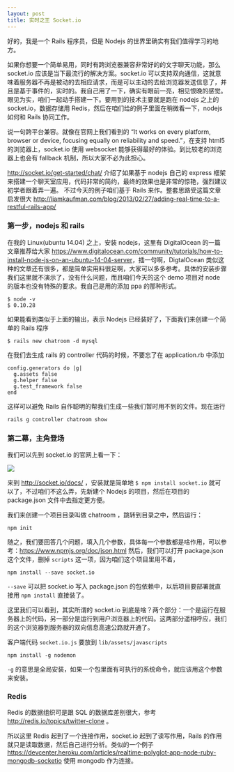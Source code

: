 ```yaml
---
layout: post
title: 实时之王 Socket.io
---
```


好的，我是一个 Rails 程序员，但是 Nodejs 的世界里确实有我们值得学习的地方。

如果你想要一个简单易用，同时有跨浏览器兼容非常好的的文字聊天功能，那么 socket.io 应该是当下最流行的解决方案。socket.io 可以支持双向通信，这就意味着服务器不再是被动的去相应请求，而是可以主动的去给浏览器发送信息了，并且是基于事件的，实时的。我自己用了一下，确实有眼前一亮，相见恨晚的感觉。眼见为实，咱们一起动手搭建一下。要用到的技术主要就是跑在 nodejs 之上的 socket.io，数据存储用 Redis，然后在咱们给的例子里面在稍微看一下，nodejs 如何和 Rails 协同工作。

说一句跨平台兼容。就像在官网上我们看到的 “It works on every platform, browser or device, focusing equally on reliability and speed.”，在支持 html5 的浏览器上，socket.io 使用 websocket 能够获得最好的体验。到比较老的浏览器上也会有 fallback 机制，所以大家不必为此担心。

<http://socket.io/get-started/chat/> 介绍了如果基于 nodejs 自己的 express 框架来搭建一个聊天室应用，代码非常的简约，最终的效果也是非常的惊艳，强烈建议初学者跟着弄一遍。	不过今天的例子咱们基于 Rails 来作。整套思路受这篇文章启发很大 <http://liamkaufman.com/blog/2013/02/27/adding-real-time-to-a-restful-rails-app/>

### 第一步，nodejs 和 rails

在我的 Linux(ubuntu 14.04) 之上，安装 nodejs，这里有 DigitalOcean 的一篇文章推荐给大家 <https://www.digitalocean.com/community/tutorials/how-to-install-node-js-on-an-ubuntu-14-04-server>，插一句啊，DigtalOcean 类似这种的文章还有很多，都是简单实用料很足啊，大家可以多多参考。具体的安装步骤我们这里就不演示了，没有什么问题，而且咱们今天的这个 demo 项目对 node 的版本也没有特殊的要求。我自己是用的添加 ppa 的那种形式。

~~~
$ node -v
$ 0.10.28
~~~

如果能看到类似于上面的输出，表示 Nodejs 已经装好了，下面我们来创建一个简单的 Rails 程序

~~~
$ rails new chatroom -d mysql
~~~



在我们去生成 rails 的 controller 代码的时候，不要忘了在 application.rb 中添加	

```
config.generators do |g|
  g.assets false
  g.helper false
  g.test_framework false
end
```

这样可以避免 Rails 自作聪明的帮我们生成一些我们暂时用不到的文件。现在运行

~~~
rails g controller chatroom show
~~~



### 第二幕，主角登场

我们可以先到 socket.io 的官网上看一下：

![](http://happycasts.qiniudn.com/socketio.png)


来到 <http://socket.io/docs/> ，安装就是简单地 `$ npm install socket.io` 就可以了，不过咱们不这么弄，先新建个 Nodejs 的项目，然后在项目的 package.json 文件中去指定更方便。

我们来创建一个项目目录叫做 chatroom ，跳转到目录之中，然后运行：

~~~
npm init
~~~

随之，我们要回答几个问题，填入几个参数，具体每一个参数都是啥作用，可以参考：https://www.npmjs.org/doc/json.html
然后，我们可以打开 package.json 这个文件，删掉 `scripts` 这一项，因为咱们这个项目里用不着，

~~~
npm install --save socket.io
~~~

`--save` 可以把 socket.io 写入 package.json 的包依赖中，以后项目要部署就直接用 `npm install` 直接装了。

这里我们可以看到，其实所谓的 socket.io 到底是啥？两个部分：一个是运行在服务器上的代码，另一部分是运行到用户浏览器上的代码。这两部分遥相呼应，我们的这个浏览器到服务器的双向信息高速公路就开通了。

客户端代码 `socket.io.js` 要放到 `lib/assets/javascripts`

~~~
npm install -g nodemon
~~~

`-g` 的意思是全局安装，如果一个包里面有可执行的系统命令，就应该用这个参数来安装。



### Redis


Redis 的数据组织可是跟 SQL 的数据库差别很大，参考 http://redis.io/topics/twitter-clone 。


所以这里 Redis 起到了一个连接作用，socket.io 起到了读写作用，Rails 的作用就只是读取数据，然后自己进行分析。类似的一个例子 <https://devcenter.heroku.com/articles/realtime-polyglot-app-node-ruby-mongodb-socketio> 使用 mongodb 作为连接。
